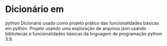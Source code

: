 # Dicionário em 
python
Dicionário usado como projeto prático das funcionalidades básicas em python. Projeto usando uma exploração de arquivos json usando bibliotecas e funcionalidades básicas da linguagem de programação python 3.9.
